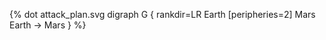 {% dot attack_plan.svg
    digraph G {
        rankdir=LR
        Earth [peripheries=2]
        Mars
        Earth -> Mars
    }
%}

